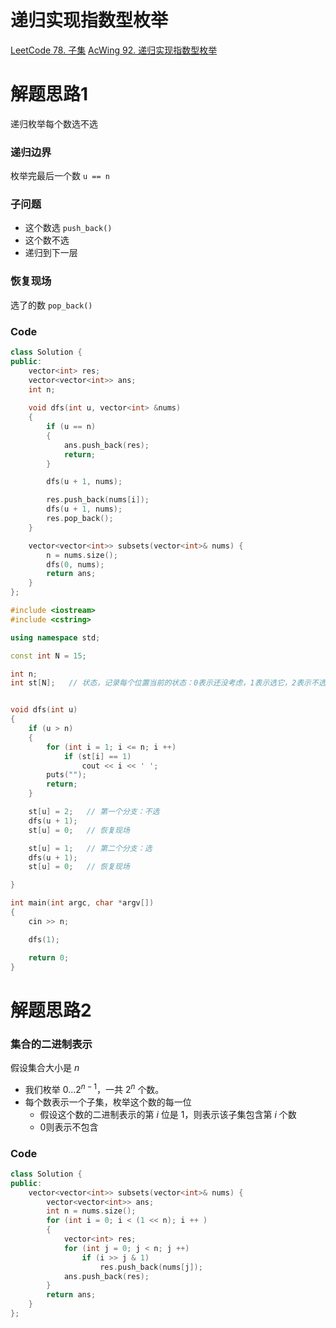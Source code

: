 # 递归实现指数型枚举
[LeetCode 78. 子集](https://leetcode.cn/problems/subsets/)
[AcWing 92. 递归实现指数型枚举](https://www.acwing.com/problem/content/94/)

# 解题思路1
递归枚举每个数选不选

### 递归边界
枚举完最后一个数 `u == n`

### 子问题
- 这个数选 `push_back()`
- 这个数不选
- 递归到下一层
 
### 恢复现场
选了的数 `pop_back()`

### Code
```cpp
class Solution {
public:
    vector<int> res;
    vector<vector<int>> ans;
    int n;
    
    void dfs(int u, vector<int> &nums)
    {
        if (u == n)
        {
            ans.push_back(res);
            return;
        }

        dfs(u + 1, nums);

        res.push_back(nums[i]);
        dfs(u + 1, nums);
        res.pop_back();
    }

    vector<vector<int>> subsets(vector<int>& nums) {
        n = nums.size();
        dfs(0, nums);
        return ans;
    }
};
```

```cpp
#include <iostream>
#include <cstring>

using namespace std;

const int N = 15;

int n;
int st[N];   // 状态，记录每个位置当前的状态：0表示还没考虑，1表示选它，2表示不选它


void dfs(int u)  
{
    if (u > n)
    {
        for (int i = 1; i <= n; i ++)
            if (st[i] == 1)
                cout << i << ' ';
        puts("");
        return;
    }

    st[u] = 2;   // 第一个分支：不选
    dfs(u + 1);
    st[u] = 0;   // 恢复现场

    st[u] = 1;   // 第二个分支：选
    dfs(u + 1);
    st[u] = 0;   // 恢复现场

}

int main(int argc, char *argv[]) 
{
    cin >> n;

    dfs(1);

    return 0;
}
```

# 解题思路2

### 集合的二进制表示

假设集合大小是 $n$ 
- 我们枚举 $0…2^{n−1}$，一共 $2^n$ 个数。
- 每个数表示一个子集，枚举这个数的每一位
  - 假设这个数的二进制表示的第 $i$ 位是 $1$，则表示该子集包含第 $i$ 个数
  - $0$则表示不包含

### Code
```cpp
class Solution {
public:
    vector<vector<int>> subsets(vector<int>& nums) {
        vector<vector<int>> ans;
        int n = nums.size();
        for (int i = 0; i < (1 << n); i ++ )
        {
            vector<int> res;
            for (int j = 0; j < n; j ++)
                if (i >> j & 1)
                    res.push_back(nums[j]);
            ans.push_back(res);
        }
        return ans;
    }
};
```
   